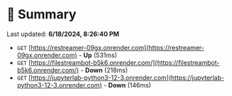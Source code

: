 # 📖 Summary
Last updated: **6/18/2024, 8:26:40 PM**

- `GET` [https://restreamer-09gx.onrender.com](https://restreamer-09gx.onrender.com) - **Up** (531ms)
- `GET` [https://filestreambot-b5k6.onrender.com/](https://filestreambot-b5k6.onrender.com/) - **Down** (218ms)
- `GET` [https://jupyterlab-python3-12-3.onrender.com](https://jupyterlab-python3-12-3.onrender.com) - **Down** (146ms)
